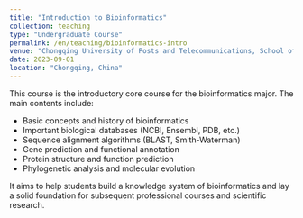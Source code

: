 ```yaml
---
title: "Introduction to Bioinformatics"
collection: teaching
type: "Undergraduate Course"
permalink: /en/teaching/bioinformatics-intro
venue: "Chongqing University of Posts and Telecommunications, School of Bioinformatics"
date: 2023-09-01
location: "Chongqing, China"
---
```


This course is the introductory core course for the bioinformatics major. The main contents include:
*   Basic concepts and history of bioinformatics
*   Important biological databases (NCBI, Ensembl, PDB, etc.)
*   Sequence alignment algorithms (BLAST, Smith-Waterman)
*   Gene prediction and functional annotation
*   Protein structure and function prediction
*   Phylogenetic analysis and molecular evolution

It aims to help students build a knowledge system of bioinformatics and lay a solid foundation for subsequent professional courses and scientific research.